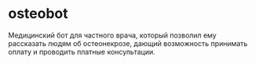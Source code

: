 # osteobot
Медицинский бот для частного врача, который позволил ему рассказать людям об остеонекрозе, дающий возможность принимать оплату и проводить платные консультации.
